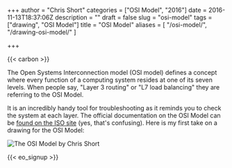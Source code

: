 +++
author = "Chris Short"
categories = ["OSI Model", "2016"]
date = 2016-11-13T18:37:06Z
description = ""
draft = false
slug = "osi-model"
tags = ["drawing", "OSI Model"]
title = "OSI Model"
aliases = [
    "/osi-model/",
    "/drawing-osi-model/"
]

+++

{{< carbon >}}

The Open Systems Interconnection model (OSI model) defines a concept where every function of a computing system resides at one of its seven levels. When people say, "Layer 3 routing" or "L7 load balancing" they are referring to the OSI Model.

It is an incredibly handy tool for troubleshooting as it reminds you to check the system at each layer. The official documentation on the OSI Model can be [found on the ISO site](https://www.iso.org/standard/20269.html) (yes, that's confusing). Here is my first take on a drawing for the OSI Model:

![The OSI Model by Chris Short](https://shortcdn.com/file/chrisshort/drawings/OSI-Model.png)

{{< eo_signup >}}
